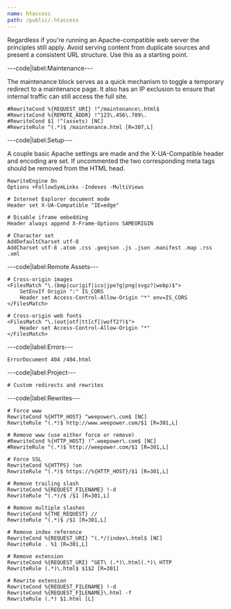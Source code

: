 ```yaml
---
name: htaccess
path: /public/.htaccess
---
```


Regardless if you're running an Apache-compatible web server the principles still apply. Avoid serving content from duplicate sources and present a consistent URL structure. Use this as a starting point.

---code|label:Maintenance---

The maintenance block serves as a quick mechanism to toggle a temporary redirect to a maintenance page. It also has an IP exclusion to ensure that internal traffic can still access the full site.

```htaccess
#RewriteCond %{REQUEST_URI} !^/maintenance\.html$
#RewriteCond %{REMOTE_ADDR} !^123\.456\.789\.
#RewriteCond $1 !^(assets) [NC]
#RewriteRule ^(.*)$ /maintenance.html [R=307,L]
```

---code|label:Setup---

A couple basic Apache settings are made and the X-UA-Compatible header and encoding are set. If uncommented the two corresponding meta tags should be removed from the HTML head. 

```htaccess
RewriteEngine On
Options +FollowSymLinks -Indexes -MultiViews

# Internet Explorer document mode
Header set X-UA-Compatible "IE=edge"

# Disable iframe embedding
Header always append X-Frame-Options SAMEORIGIN

# Character set
AddDefaultCharset utf-8
AddCharset utf-8 .atom .css .geojson .js .json .manifest .map .rss .xml
```

---code|label:Remote Assets---

```htaccess
# Cross-origin images
<FilesMatch "\.(bmp|cur|gif|ico|jpe?g|png|svgz?|webp)$">
	SetEnvIf Origin ":" IS_CORS
	Header set Access-Control-Allow-Origin "*" env=IS_CORS
</FilesMatch>

# Cross-origin web fonts
<FilesMatch "\.(eot|otf|tt[cf]|woff2?)$">
	Header set Access-Control-Allow-Origin "*"
</FilesMatch>
```

---code|label:Errors---

```htaccess
ErrorDocument 404 /404.html
```

---code|label:Project---

```htaccess
# Custom redirects and rewrites
```

---code|label:Rewrites---

```htaccess
# Force www
RewriteCond %{HTTP_HOST} ^weepower\.com$ [NC]
RewriteRule ^(.*)$ http://www.weepower.com/$1 [R=301,L]

# Remove www (use either force or remove)
#RewriteCond %{HTTP_HOST} !^.weepower\.com$ [NC]
#RewriteRule ^(.*)$ http://weepower.com/$1 [R=301,L]

# Force SSL
RewriteCond %{HTTPS} !on
RewriteRule ^(.*)$ https://%{HTTP_HOST}/$1 [R=301,L]

# Remove trailing slash
RewriteCond %{REQUEST_FILENAME} !-d
RewriteRule ^(.*)/$ /$1 [R=301,L]

# Remove multiple slashes
RewriteCond %{THE_REQUEST} //
RewriteRule ^(.*)$ /$1 [R=301,L]

# Remove index reference
RewriteCond %{REQUEST_URI} ^(.*/)index\.html$ [NC]
RewriteRule . %1 [R=301,L]

# Remove extension
RewriteCond %{REQUEST_URI} ^GET\ (.*)\.html(.*)\ HTTP
RewriteRule (.*)\.html$ $1$2 [R=301]

# Rewrite extension
RewriteCond %{REQUEST_FILENAME} !-d
RewriteCond %{REQUEST_FILENAME}\.html -f
RewriteRule (.*) $1.html [L]
```